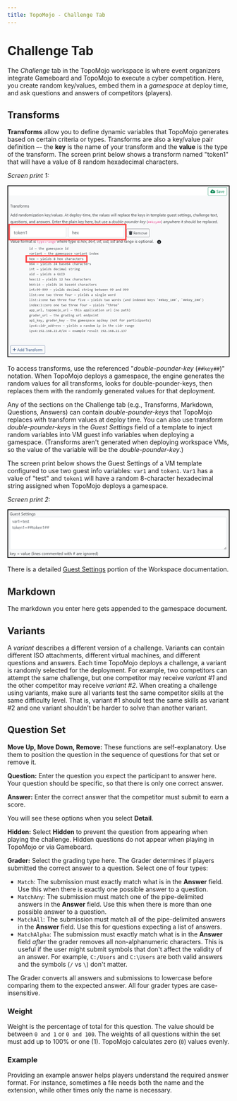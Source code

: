 ```yaml
---
title: TopoMojo - Challenge Tab
---
```


# Challenge Tab

The *Challenge* tab in the TopoMojo workspace is where event organizers integrate Gameboard and TopoMojo to execute a cyber competition. Here, you create random key/values, embed them in a *gamespace* at deploy time, and ask questions and answers of competitors (players).

## Transforms

**Transforms** allow you to define dynamic variables that TopoMojo generates based on certain criteria or types. Transforms are also a key/value pair definition –- the **key** is the name of your transform and the **value** is the type of the transform. The screen print below shows a transform named "token1" that will have a value of 8 random hexadecimal characters.

*Screen print 1:*

![transforms](img/transforms.png)

To access transforms, use the referenced "*double-pounder-key* (`##key##`)" notation. When TopoMojo deploys a gamespace, the engine generates the random values for all transforms, looks for double-pounder-keys, then replaces them with the randomly generated values for that deployment.

Any of the sections on the Challenge tab (e.g., Transforms, Markdown, Questions, Answers) can contain *double-pounder-keys* that TopoMojo replaces with transform values at deploy time. You can also use transform *double-pounder-keys* in the *Guest Settings* field of a template to inject random variables into VM guest info variables when deploying a gamespace. (Transforms aren't generated when deploying workspace VMs, so the value of the variable will be the *double-pounder-key*.)

The screen print below shows the Guest Settings of a VM template configured to use two guest info variables: `var1` and `token1`. `Var1` has a value of "test" and `token1` will have a random 8-character hexadecimal string assigned when TopoMojo deploys a gamespace.

*Screen print 2:*

![guest-settings](img/guest-settings.png)

There is a detailed [Guest Settings](building-a-workspace.md/#template-field-definitions) portion of the Workspace documentation.

## Markdown

The markdown you enter here gets appended to the gamespace document.

## Variants

A *variant* describes a different version of a challenge. Variants can contain different ISO attachments, different virtual machines, and different questions and answers. Each time TopoMojo deploys a challenge, a variant is randomly selected for the deployment. For example, two competitors can attempt the same challenge, but one competitor may receive *variant #1* and the other competitor may receive *variant #2*. When creating a challenge using variants, make sure all variants test the same competitor skills at the same difficulty level. That is, variant #1 should test the same skills as variant #2 and one variant shouldn't be harder to solve than another variant.

## Question Set

**Move Up, Move Down, Remove:** These functions are self-explanatory. Use them to position the question in the sequence of questions for that set or remove it.

**Question:** Enter the question you expect the participant to answer here. Your question should be specific, so that there is only one correct answer.

**Answer:** Enter the correct answer that the competitor must submit to earn a score.

You will see these options when you select **Detail**.

**Hidden:** Select **Hidden** to prevent the question from appearing when playing the challenge. Hidden questions do not appear when playing in TopoMojo or via Gameboard.

**Grader:** Select the grading type here. The Grader determines if players submitted the correct answer to a question. Select one of four types:

- `Match`: The submission must exactly match what is in the **Answer** field. Use this when there is exactly one possible answer to a question.
- `MatchAny`: The submission must match one of the pipe-delimited answers in the **Answer** field. Use this when there is more than one possible answer to a question.
- `MatchAll`: The submission must match all of the pipe-delimited answers in the **Answer** field. Use this for questions expecting a list of answers.
- `MatchAlpha`: The submission must exactly match what is in the **Answer** field *after* the grader removes all non-alphanumeric characters. This is useful if the user might submit symbols that don't affect the validity of an answer. For example, `C:/Users` and `C:\Users` are both valid answers and the symbols (`/` vs `\`) don't matter.

The Grader converts all answers and submissions to lowercase before comparing them to the expected answer. All four grader types are case-insensitive.

### Weight

Weight is the percentage of total for this question. The value should be between `0 and 1` or `0 and 100`. The weights of all questions within the set must add up to 100% or one (1). TopoMojo calculates zero (`0`) values evenly.

### Example

Providing an example answer helps players understand the required answer format. For instance, sometimes a file needs both the name and the extension, while other times only the name is necessary.
